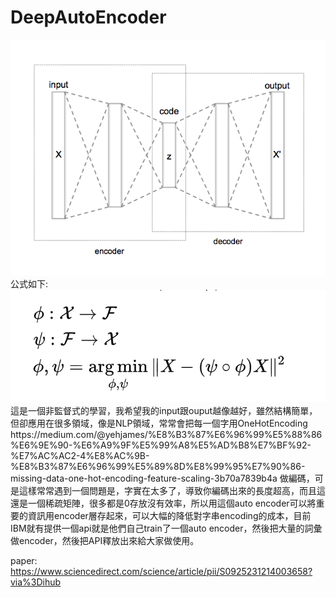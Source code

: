 # DeepAutoEncoder
<img src="img/Autoencoder_structure.png" />
公式如下:
<img src="img/formula.png" />
這是一個非監督式的學習，我希望我的input跟ouput越像越好，雖然結構簡單，但卻應用在很多領域，像是NLP領域，常常會把每一個字用OneHotEncoding https://medium.com/@yehjames/%E8%B3%87%E6%96%99%E5%88%86%E6%9E%90-%E6%A9%9F%E5%99%A8%E5%AD%B8%E7%BF%92-%E7%AC%AC2-4%E8%AC%9B-%E8%B3%87%E6%96%99%E5%89%8D%E8%99%95%E7%90%86-missing-data-one-hot-encoding-feature-scaling-3b70a7839b4a
做編碼，可是這樣常常遇到一個問題是，字實在太多了，導致你編碼出來的長度超高，而且這還是一個稀疏矩陣，很多都是0存放沒有效率，所以用這個auto encoder可以將重要的資訊用encoder層存起來，可以大幅的降低對字串encoding的成本，目前IBM就有提供一個api就是他們自己train了一個auto encoder，然後把大量的詞彙做encoder，然後把API釋放出來給大家做使用。

paper: https://www.sciencedirect.com/science/article/pii/S0925231214003658?via%3Dihub
